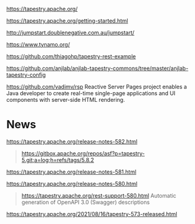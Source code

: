 https://tapestry.apache.org/

https://tapestry.apache.org/getting-started.html

http://jumpstart.doublenegative.com.au/jumpstart/

https://www.tynamo.org/

https://github.com/thiagohp/tapestry-rest-example

https://github.com/anjlab/anjlab-tapestry-commons/tree/master/anjlab-tapestry-config

https://github.com/vadimv/rsp Reactive Server Pages project enables a Java developer to create real-time single-page applications and UI components with server-side HTML rendering.

# News
https://tapestry.apache.org/release-notes-582.html
> https://gitbox.apache.org/repos/asf?p=tapestry-5.git;a=log;h=refs/tags/5.8.2

https://tapestry.apache.org/release-notes-581.html

https://tapestry.apache.org/release-notes-580.html
> https://tapestry.apache.org/rest-support-580.html Automatic generation of OpenAPI 3.0 (Swagger) descriptions

https://tapestry.apache.org/2021/08/16/tapestry-573-released.html
